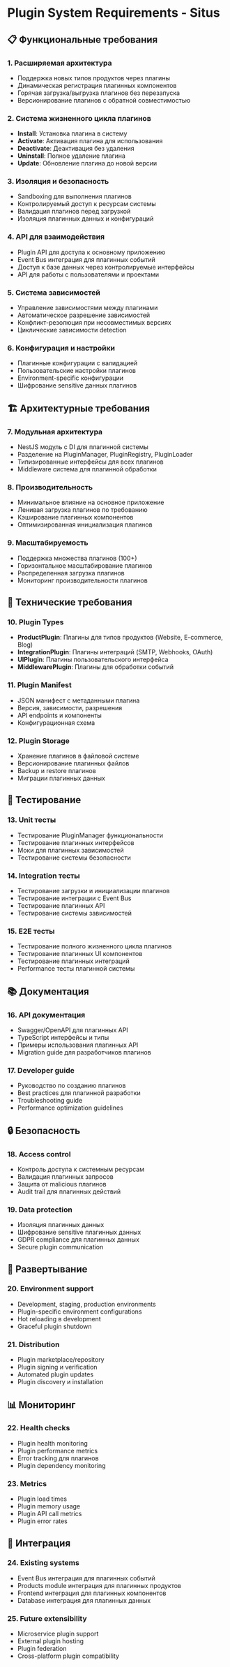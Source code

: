 # Plugin System Requirements - Situs

## 📋 Функциональные требования

### 1. **Расширяемая архитектура**

- Поддержка новых типов продуктов через плагины
- Динамическая регистрация плагинных компонентов
- Горячая загрузка/выгрузка плагинов без перезапуска
- Версионирование плагинов с обратной совместимостью

### 2. **Система жизненного цикла плагинов**

- **Install**: Установка плагина в систему
- **Activate**: Активация плагина для использования
- **Deactivate**: Деактивация без удаления
- **Uninstall**: Полное удаление плагина
- **Update**: Обновление плагина до новой версии

### 3. **Изоляция и безопасность**

- Sandboxing для выполнения плагинов
- Контролируемый доступ к ресурсам системы
- Валидация плагинов перед загрузкой
- Изоляция плагинных данных и конфигураций

### 4. **API для взаимодействия**

- Plugin API для доступа к основному приложению
- Event Bus интеграция для плагинных событий
- Доступ к базе данных через контролируемые интерфейсы
- API для работы с пользователями и проектами

### 5. **Система зависимостей**

- Управление зависимостями между плагинами
- Автоматическое разрешение зависимостей
- Конфликт-резолюция при несовместимых версиях
- Циклические зависимости detection

### 6. **Конфигурация и настройки**

- Плагинные конфигурации с валидацией
- Пользовательские настройки плагинов
- Environment-specific конфигурации
- Шифрование sensitive данных плагинов

## 🏗️ Архитектурные требования

### 7. **Модульная архитектура**

- NestJS модуль с DI для плагинной системы
- Разделение на PluginManager, PluginRegistry, PluginLoader
- Типизированные интерфейсы для всех плагинов
- Middleware система для плагинной обработки

### 8. **Производительность**

- Минимальное влияние на основное приложение
- Ленивая загрузка плагинов по требованию
- Кэширование плагинных компонентов
- Оптимизированная инициализация плагинов

### 9. **Масштабируемость**

- Поддержка множества плагинов (100+)
- Горизонтальное масштабирование плагинов
- Распределенная загрузка плагинов
- Мониторинг производительности плагинов

## 🔧 Технические требования

### 10. **Plugin Types**

- **ProductPlugin**: Плагины для типов продуктов (Website, E-commerce, Blog)
- **IntegrationPlugin**: Плагины интеграций (SMTP, Webhooks, OAuth)
- **UIPlugin**: Плагины пользовательского интерфейса
- **MiddlewarePlugin**: Плагины для обработки событий

### 11. **Plugin Manifest**

- JSON манифест с метаданными плагина
- Версия, зависимости, разрешения
- API endpoints и компоненты
- Конфигурационная схема

### 12. **Plugin Storage**

- Хранение плагинов в файловой системе
- Версионирование плагинных файлов
- Backup и restore плагинов
- Миграции плагинных данных

## 🧪 Тестирование

### 13. **Unit тесты**

- Тестирование PluginManager функциональности
- Тестирование плагинных интерфейсов
- Моки для плагинных зависимостей
- Тестирование системы безопасности

### 14. **Integration тесты**

- Тестирование загрузки и инициализации плагинов
- Тестирование интеграции с Event Bus
- Тестирование плагинных API
- Тестирование системы зависимостей

### 15. **E2E тесты**

- Тестирование полного жизненного цикла плагинов
- Тестирование плагинных UI компонентов
- Тестирование плагинных интеграций
- Performance тесты плагинной системы

## 📚 Документация

### 16. **API документация**

- Swagger/OpenAPI для плагинных API
- TypeScript интерфейсы и типы
- Примеры использования плагинных API
- Migration guide для разработчиков плагинов

### 17. **Developer guide**

- Руководство по созданию плагинов
- Best practices для плагинной разработки
- Troubleshooting guide
- Performance optimization guidelines

## 🔒 Безопасность

### 18. **Access control**

- Контроль доступа к системным ресурсам
- Валидация плагинных запросов
- Защита от malicious плагинов
- Audit trail для плагинных действий

### 19. **Data protection**

- Изоляция плагинных данных
- Шифрование sensitive плагинных данных
- GDPR compliance для плагинных данных
- Secure plugin communication

## 🚀 Развертывание

### 20. **Environment support**

- Development, staging, production environments
- Plugin-specific environment configurations
- Hot reloading в development
- Graceful plugin shutdown

### 21. **Distribution**

- Plugin marketplace/repository
- Plugin signing и verification
- Automated plugin updates
- Plugin discovery и installation

## 📊 Мониторинг

### 22. **Health checks**

- Plugin health monitoring
- Plugin performance metrics
- Error tracking для плагинов
- Plugin dependency monitoring

### 23. **Metrics**

- Plugin load times
- Plugin memory usage
- Plugin API call metrics
- Plugin error rates

## 🔄 Интеграция

### 24. **Existing systems**

- Event Bus интеграция для плагинных событий
- Products module интеграция для плагинных продуктов
- Frontend интеграция для плагинных компонентов
- Database интеграция для плагинных данных

### 25. **Future extensibility**

- Microservice plugin support
- External plugin hosting
- Plugin federation
- Cross-platform plugin compatibility
